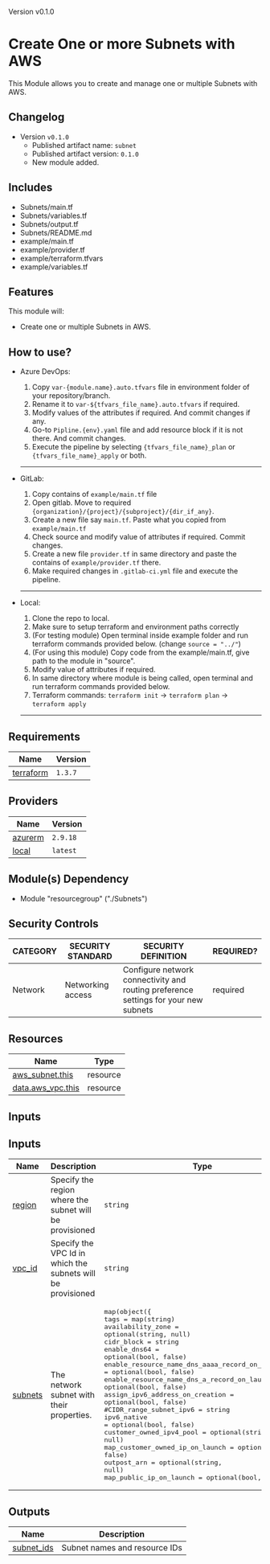 Version v0.1.0
<!-- BEGIN_TF_DOCS -->
# Create One or more Subnets with AWS 
This Module allows you to create and manage one or multiple Subnets with AWS.

## Changelog

-   Version `v0.1.0`
    * Published artifact name: `subnet` 
    * Published artifact version: `0.1.0`
    * New module added.

## Includes

- Subnets/main.tf
- Subnets/variables.tf
- Subnets/output.tf
- Subnets/README.md
- example/main.tf
- example/provider.tf
- example/terraform.tfvars
- example/variables.tf

## Features

This module will:

- Create one or multiple Subnets in AWS.

## How to use?
* Azure DevOps:
    1. Copy `var-{module.name}.auto.tfvars` file in environment folder of your repository/branch. 
    2. Rename it to `var-${tfvars_file_name}.auto.tfvars` if required.
    3. Modify values of the attributes if required. And commit changes if any.
    4. Go-to `Pipline.{env}.yaml` file and add resource block if it is not there. And commit changes.
    5. Execute the pipeline by selecting `{tfvars_file_name}_plan` or `{tfvars_file_name}_apply` or both.
    
    ---

* GitLab:
    1. Copy contains of `example/main.tf` file
    2. Open gitlab. Move to required `{organization}/{project}/{subproject}/{dir_if_any}`.
    3. Create a new file say `main.tf`. Paste what you copied from `example/main.tf`
    4. Check source and modify value of attributes if required. Commit changes.
    5. Create a new file `provider.tf` in same directory and paste the contains of `example/provider.tf` there.
    6. Make required changes in `.gitlab-ci.yml` file and execute the pipeline.
    
    ---

* Local:
    1. Clone the repo to local.
    2. Make sure to setup terraform and environment paths correctly
    3. (For testing module) Open terminal inside example folder and run terraform commands provided below. (change `source = "../"`)
    4. (For using this module) Copy code from the example/main.tf, give path to the module in "source".
    6. Modify value of attributes if required.
    5. In same directory where module is being called, open terminal and run terraform commands provided below.
    6. Terraform commands: `terraform init` -> `terraform plan` -> `terraform apply`

    ---


## Requirements

| Name | Version |
|------|---------|
| <a name="requirement_terraform"></a> [terraform](#requirement\_terraform) | `1.3.7` |

## Providers

| Name | Version |
|------|---------|
| <a name="provider_azurerm"></a> [azurerm](#provider\_azurerm) | `2.9.18` |
| <a name="provider_local"></a> [local](#provider\_local) | `latest` |

## Module(s) Dependency 

* Module "resourcegroup" ("./Subnets")


## Security Controls

| CATEGORY        | SECURITY STANDARD                                                                                                                                         | SECURITY DEFINITION                                                                                                                                                                                                                                               | REQUIRED? |
| --------------- | --------------------------------------------------------------------------------------------------------------------------------------------------------- | ----------------------------------------------------------------------------------------------------------------------------------------------------------------------------------------------------------------------------------------------------------------- | --------- |
| Network         | Networking access                                                                                                                                         | Configure network connectivity and routing preference settings for your new subnets                                                                                                                                                                       | required  |


## Resources

| Name | Type |
|------|------|
| [aws_subnet.this](https://registry.terraform.io/providers/hashicorp/aws/latest/docs/resources/subnet) | resource |
| [data.aws_vpc.this](https://registry.terraform.io/providers/hashicorp/aws/3.5.0/docs/data-sources/vpc) | resource |




## Inputs

## Inputs

| Name                                                                                                                  | Description                                        | Type                                                                                                                                                                                                                                                                                                                                                                                                                                                                                                                                                                                    | Default | Required |
| --------------------------------------------------------------------------------------------------------------------- | -------------------------------------------------- | --------------------------------------------------------------------------------------------------------------------------------------------------------------------------------------------------------------------------------------------------------------------------------------------------------------------------------------------------------------------------------------------------------------------------------------------------------------------------------------------------------------------------------------------------------------------------------------- | ------- | :------: |
| <a name="input_region"></a> [region](#input\_region)                                                 | Specify the region where the subnet will be provisioned                                               | `string`                                                                                                                                                                                                                                                                                                                                                                                                                                                                                                                                                                                   | `{}`    |    no    |
| <a name="input_vpc_id"></a> [vpc_id](#input\_vpc_id) | Specify the VPC Id in which the subnets will be provisioned       | `string`                                                                                                                                                                                                                                                                                                                                                                                                                                                                                                                                                                           | `{}`    |    yes    |
| <a name="input_subnet"></a> [subnets](#input\_subnet)                                     | The network subnet with their properties. | <pre>map(object({<br>tags                                           = map(string)<br>availability_zone                              = optional(string, null)<br>cidr_block                                     = string<br>enable_dns64                                   = optional(bool, false)<br>enable_resource_name_dns_aaaa_record_on_launch = optional(bool, false)<br>enable_resource_name_dns_a_record_on_launch    = optional(bool, false)<br>assign_ipv6_address_on_creation                = optional(bool, false)<br>#CIDR_range_subnet_ipv6                          = string<br>ipv6_native                     = optional(bool, false)<br>customer_owned_ipv4_pool        = optional(string, null)<br>map_customer_owned_ip_on_launch = optional(bool, false)<br>outpost_arn                     = optional(string, null)<br>map_public_ip_on_launch         = optional(bool, false)}))</pre> | `{}`    |    yes    |


## Outputs

| Name | Description |
|------|-------------|
| <a name="subnet_ids"></a> [subnet\_ids](#output\_subnet_\_ids) | Subnet names and resource IDs |


<!-- END_TF_DOCS -->